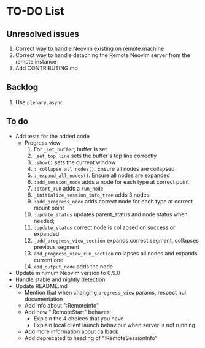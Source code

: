 # TO-DO List

## Unresolved issues

1. Correct way to handle Neovim existing on remote machine
2. Correct way to handle detaching the Remote Neovim server from the remote instance
3. Add CONTRIBUTING.md

## Backlog

1. Use `plenary.async`

## To do

- Add tests for the added code
  - Progress view
    01. For `_set_buffer`, buffer is set
    02. `_set_top_line` sets the buffer's top line correctly
    03. `:show()` sets the current window
    04. `:_collapse_all_nodes()`. Ensure all nodes are collapsed
    05. `:_expand_all_nodes()`. Ensure all nodes are expanded
    06. `:add_session_node` adds a node for each type at correct point
    07. `:start_run` adds a `run_node`
    08. `_initialize_session_info_tree` adds 3 nodes
    09. `:add_progress_node` adds correct node for each type at correct mount point
    10. `:update_status` updates parent_status and node status when needed;
    11. `:update_status` correct node is collapsed on success or expanded
    12. `_add_progress_view_section` expands correct segment, collapses previous
        segment
    13. `add_progress_view_run_section` collapses all nodes and expands current one
    14. `add_output_node` adds the node
- Update minimum Neovim version to 0.9.0
- Handle stable and nightly detection
- Update README.md
  - Mention that when changing `progress_view` params, respect nui documentation
  - Add info about ":RemoteInfo"
  - Add how ":RemoteStart" behaves
    - Explain the 4 choices that you have
    - Explain local client launch behaviour when server is not running
  - Add more information about callback
  - Add deprecated to heading of ":RemoteSessionInfo"
